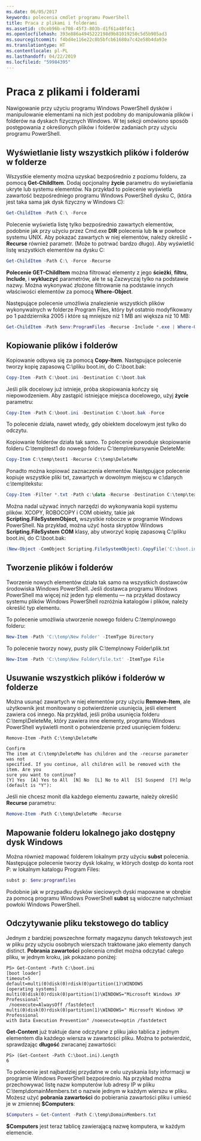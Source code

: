 ```yaml
---
ms.date: 06/05/2017
keywords: polecenia cmdlet programu PowerShell
title: Praca z plikami i folderami
ms.assetid: c0ceb96b-e708-45f3-803b-d1f61a48f4c1
ms.openlocfilehash: 393e886a4945222198d9b81019250c5d5b905ad3
ms.sourcegitcommit: f4bd4e116e22c8b5bfcb61680a7c42e58b4da93e
ms.translationtype: HT
ms.contentlocale: pl-PL
ms.lasthandoff: 04/22/2019
ms.locfileid: "59984395"
---
```

# <a name="working-with-files-and-folders"></a>Praca z plikami i folderami

Nawigowanie przy użyciu programu Windows PowerShell dysków i manipulowanie elementami na nich jest podobny do manipulowania plików i folderów na dyskach fizycznych Windows. W tej sekcji omówiono sposób postępowania z określonych plików i folderów zadaniach przy użyciu programu PowerShell.

## <a name="listing-all-the-files-and-folders-within-a-folder"></a>Wyświetlanie listy wszystkich plików i folderów w folderze

Wszystkie elementy można uzyskać bezpośrednio z poziomu folderu, za pomocą **Get-ChildItem**. Dodaj opcjonalny **życie** parametru do wyświetlania ukryte lub systemu elementów. Na przykład to polecenie wyświetla zawartość bezpośredniego programu Windows PowerShell dysku C, (która jest taka sama jak dysk fizyczny w Windows C):

```powershell
Get-ChildItem -Path C:\ -Force
```

Polecenie wyświetla listę tylko bezpośrednio zawartych elementów, podobnie jak przy użyciu przez Cmd.exe **DIR** polecenia lub **ls** w powłoce systemu UNIX. Aby pokazać zawartych w niej elementów, należy określić **-Recurse** również parametr. (Może to potrwać bardzo długo). Aby wyświetlić listę wszystkich elementów na dysku C:

```powershell
Get-ChildItem -Path C:\ -Force -Recurse
```

**Polecenie GET-ChildItem** można filtrować elementy z jego **ścieżki**, **filtru**, **Include**, i **wykluczyć** parametrów, ale te są Zazwyczaj tylko na podstawie nazwy. Można wykonywać złożone filtrowanie na podstawie innych właściwości elementów za pomocą **Where-Object**.

Następujące polecenie umożliwia znalezienie wszystkich plików wykonywalnych w folderze Program Files, który był ostatnio modyfikowany po 1 października 2005 i które są mniejsze niż 1 MB ani większa niż 10 MB:

```powershell
Get-ChildItem -Path $env:ProgramFiles -Recurse -Include *.exe | Where-Object -FilterScript {($_.LastWriteTime -gt '2005-10-01') -and ($_.Length -ge 1mb) -and ($_.Length -le 10mb)}
```

## <a name="copying-files-and-folders"></a>Kopiowanie plików i folderów

Kopiowanie odbywa się za pomocą **Copy-Item**. Następujące polecenie tworzy kopię zapasową C:\\pliku boot.ini, do C:\\boot.bak:

```powershell
Copy-Item -Path C:\boot.ini -Destination C:\boot.bak
```

Jeśli plik docelowy już istnieje, próba skopiowania kończy się niepowodzeniem. Aby zastąpić istniejące miejsca docelowego, użyj **życie** parametru:

```powershell
Copy-Item -Path C:\boot.ini -Destination C:\boot.bak -Force
```

To polecenie działa, nawet wtedy, gdy obiektem docelowym jest tylko do odczytu.

Kopiowanie folderów działa tak samo. To polecenie powoduje skopiowanie folderu C:\\temp\\test1 do nowego folderu C:\\temp\\rekursywnie DeleteMe:

```powershell
Copy-Item C:\temp\test1 -Recurse C:\temp\DeleteMe
```

Ponadto można kopiować zaznaczenia elementów. Następujące polecenie kopiuje wszystkie pliki txt, zawartych w dowolnym miejscu w c:\\danych c:\\temp\\tekstu:

```powershell
Copy-Item -Filter *.txt -Path c:\data -Recurse -Destination C:\temp\text
```

Można nadal używać innych narzędzi do wykonywania kopii systemu plików. XCOPY, ROBOCOPY i COM obiekty, takie jak **Scripting.FileSystemObject,** wszystkie robocze w programie Windows PowerShell. Na przykład, można użyć hosta skryptów Windows **Scripting.FileSystem COM** klasy, aby utworzyć kopię zapasową C:\\pliku boot.ini, do C:\\boot.bak:

```powershell
(New-Object -ComObject Scripting.FileSystemObject).CopyFile('C:\boot.ini', 'C:\boot.bak')
```

## <a name="creating-files-and-folders"></a>Tworzenie plików i folderów

Tworzenie nowych elementów działa tak samo na wszystkich dostawców środowiska Windows PowerShell. Jeśli dostawca programu Windows PowerShell ma więcej niż jeden typ elementu — na przykład dostawcy systemu plików Windows PowerShell rozróżnia katalogów i plików, należy określić typ elementu.

To polecenie umożliwia utworzenie nowego folderu C:\\temp\\nowego folderu:

```powershell
New-Item -Path 'C:\temp\New Folder' -ItemType Directory
```

To polecenie tworzy nowy, pusty plik C:\\temp\\nowy Folder\\plik.txt

```powershell
New-Item -Path 'C:\temp\New Folder\file.txt' -ItemType File
```

## <a name="removing-all-files-and-folders-within-a-folder"></a>Usuwanie wszystkich plików i folderów w folderze

Można usunąć zawartych w niej elementów przy użyciu **Remove-Item**, ale użytkownik jest monitowany o potwierdzenie usunięcia, jeśli element zawiera coś innego. Na przykład, jeśli próba usunięcia folderu C:\\temp\\DeleteMe, który zawiera inne elementy, programu Windows PowerShell wyświetli monit o potwierdzenie przed usunięciem folderu:

```
Remove-Item -Path C:\temp\DeleteMe

Confirm
The item at C:\temp\DeleteMe has children and the -recurse parameter was not
specified. If you continue, all children will be removed with the item. Are you
sure you want to continue?
[Y] Yes  [A] Yes to All  [N] No  [L] No to All  [S] Suspend  [?] Help
(default is "Y"):
```

Jeśli nie chcesz monit dla każdego elementu zawarte, należy określić **Recurse** parametru:

```powershell
Remove-Item -Path C:\temp\DeleteMe -Recurse
```

## <a name="mapping-a-local-folder-as-a-windows-accessible-drive"></a>Mapowanie folderu lokalnego jako dostępny dysk Windows

Można również mapować folderem lokalnym przy użyciu **subst** polecenia. Następujące polecenie tworzy dysk lokalny, w których dostęp do konta root P: w lokalnym katalogu Program Files:

```powershell
subst p: $env:programfiles
```

Podobnie jak w przypadku dysków sieciowych dyski mapowane w obrębie za pomocą programu Windows PowerShell **subst** są widoczne natychmiast powłoki Windows PowerShell.

## <a name="reading-a-text-file-into-an-array"></a>Odczytywanie pliku tekstowego do tablicy

Jednym z bardziej powszechne formaty magazynu danych tekstowych jest w pliku przy użyciu osobnych wierszach traktowane jako elementy danych distinct. **Pobrania zawartości** polecenia cmdlet można odczytać całego pliku, w jednym kroku, jak pokazano poniżej:

```
PS> Get-Content -Path C:\boot.ini
[boot loader]
timeout=5
default=multi(0)disk(0)rdisk(0)partition(1)\WINDOWS
[operating systems]
multi(0)disk(0)rdisk(0)partition(1)\WINDOWS="Microsoft Windows XP Professional"
 /noexecute=AlwaysOff /fastdetect
multi(0)disk(0)rdisk(0)partition(1)\WINDOWS=" Microsoft Windows XP Professional
with Data Execution Prevention" /noexecute=optin /fastdetect
```

**Get-Content** już traktuje dane odczytane z pliku jako tablica z jednym elementem dla każdego wiersza w zawartości pliku. Można to potwierdzić, sprawdzając **długość** zwracanej zawartości:

```
PS> (Get-Content -Path C:\boot.ini).Length
6
```

To polecenie jest najbardziej przydatne w celu uzyskania listy informacji w programie Windows PowerShell bezpośrednio. Na przykład można przechowywać listę nazw komputerów lub adresy IP w pliku C:\\temp\\domainMembers.txt o nazwie jednym w każdym wierszu w pliku. Możesz użyć **pobrania zawartości** do pobierania zawartości pliku i umieść je w zmiennej **$Computers**:

```powershell
$Computers = Get-Content -Path C:\temp\DomainMembers.txt
```

**$Computers** jest teraz tablicę zawierającą nazwę komputera, w każdym elemencie.
